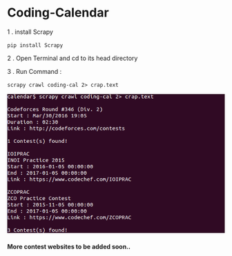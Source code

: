# Coding-Calendar

1 . install Scrapy

```
pip install Scrapy
```

2 . Open Terminal and cd to its head directory

3 . Run Command : 

```
scrapy crawl coding-cal 2> crap.text
```

![Console](img.png)

#### More contest websites to be added soon..
